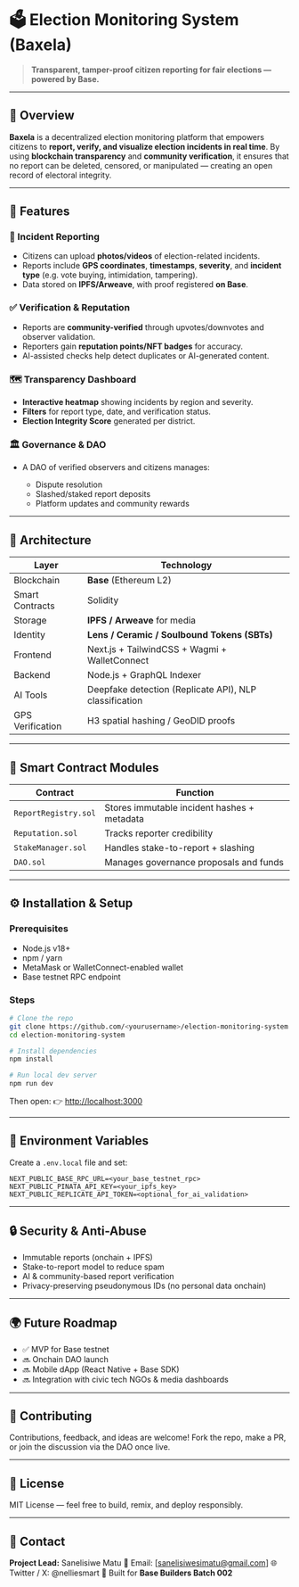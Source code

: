 

# 🗳️ Election Monitoring System (Baxela)

> **Transparent, tamper-proof citizen reporting for fair elections — powered by Base.**

---

## 📖 Overview

**Baxela** is a decentralized election monitoring platform that empowers citizens to **report, verify, and visualize election incidents in real time**.
By using **blockchain transparency** and **community verification**, it ensures that no report can be deleted, censored, or manipulated — creating an open record of electoral integrity.

---

## 🚀 Features

### 🧾 Incident Reporting

* Citizens can upload **photos/videos** of election-related incidents.
* Reports include **GPS coordinates**, **timestamps**, **severity**, and **incident type** (e.g. vote buying, intimidation, tampering).
* Data stored on **IPFS/Arweave**, with proof registered **on Base**.

### ✅ Verification & Reputation

* Reports are **community-verified** through upvotes/downvotes and observer validation.
* Reporters gain **reputation points/NFT badges** for accuracy.
* AI-assisted checks help detect duplicates or AI-generated content.

### 🗺️ Transparency Dashboard

* **Interactive heatmap** showing incidents by region and severity.
* **Filters** for report type, date, and verification status.
* **Election Integrity Score** generated per district.

### 🏛️ Governance & DAO

* A DAO of verified observers and citizens manages:

  * Dispute resolution
  * Slashed/staked report deposits
  * Platform updates and community rewards

---

## 🧠 Architecture

| Layer            | Technology                                             |
| ---------------- | ------------------------------------------------------ |
| Blockchain       | **Base** (Ethereum L2)                                 |
| Smart Contracts  | Solidity                                               |
| Storage          | **IPFS / Arweave** for media                           |
| Identity         | **Lens / Ceramic / Soulbound Tokens (SBTs)**           |
| Frontend         | Next.js + TailwindCSS + Wagmi + WalletConnect          |
| Backend          | Node.js + GraphQL Indexer                              |
| AI Tools         | Deepfake detection (Replicate API), NLP classification |
| GPS Verification | H3 spatial hashing / GeoDID proofs                     |

---

## 🧩 Smart Contract Modules

| Contract             | Function                                    |
| -------------------- | ------------------------------------------- |
| `ReportRegistry.sol` | Stores immutable incident hashes + metadata |
| `Reputation.sol`     | Tracks reporter credibility                 |
| `StakeManager.sol`   | Handles stake-to-report + slashing          |
| `DAO.sol`            | Manages governance proposals and funds      |

---

## ⚙️ Installation & Setup

### Prerequisites

* Node.js v18+
* npm / yarn
* MetaMask or WalletConnect-enabled wallet
* Base testnet RPC endpoint

### Steps

```bash
# Clone the repo
git clone https://github.com/<yourusername>/election-monitoring-system.git
cd election-monitoring-system

# Install dependencies
npm install

# Run local dev server
npm run dev
```

Then open:
👉 [http://localhost:3000](http://localhost:3000)

---

## 🧪 Environment Variables

Create a `.env.local` file and set:

```
NEXT_PUBLIC_BASE_RPC_URL=<your_base_testnet_rpc>
NEXT_PUBLIC_PINATA_API_KEY=<your_ipfs_key>
NEXT_PUBLIC_REPLICATE_API_TOKEN=<optional_for_ai_validation>
```

---

## 🔒 Security & Anti-Abuse

* Immutable reports (onchain + IPFS)
* Stake-to-report model to reduce spam
* AI & community-based report verification
* Privacy-preserving pseudonymous IDs (no personal data onchain)

---

## 🌍 Future Roadmap

* ✅ MVP for Base testnet
* 🔜 Onchain DAO launch
* 🔜 Mobile dApp (React Native + Base SDK)
* 🔜 Integration with civic tech NGOs & media dashboards

---

## 🤝 Contributing

Contributions, feedback, and ideas are welcome!
Fork the repo, make a PR, or join the discussion via the DAO once live.

---

## 📜 License

MIT License — feel free to build, remix, and deploy responsibly.

---

## 💬 Contact

**Project Lead:** Sanelisiwe Matu
📧 Email: [[sanelisiwesimatu@gmail.com](mailto:sanelisiwesimatu@gmail.com)]
🌐 Twitter / X: @nelliesmart
🔗 Built for **Base Builders Batch 002**

